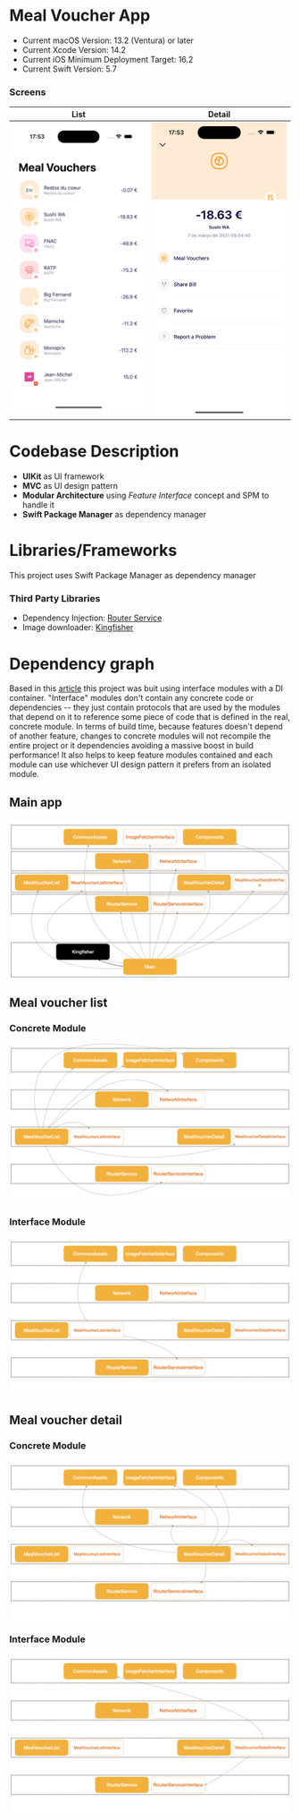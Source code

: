 # Meal Voucher App
- Current macOS Version: 13.2 (Ventura) or later
- Current Xcode Version: 14.2
- Current iOS Minimum Deployment Target: 16.2
- Current Swift Version: 5.7

### Screens
| List | Detail |
|--|--|
| ![List Screen](images/meal_voucher_list_screen.png) | ![Detail Screen](images/meal_voucher_detail_screen.png) | 

# Codebase Description
- **UIKit** as UI framework
- **MVC** as UI design pattern
- **Modular Architecture** using _Feature Interface_ concept and SPM to handle it
- **Swift Package Manager** as dependency manager

# Libraries/Frameworks
This project uses Swift Package Manager as dependency manager

### Third Party Libraries
- Dependency Injection: [Router Service](https://github.com/rockbruno/RouterService)
- Image downloader: [Kingfisher](https://github.com/onevcat/Kingfisher)

# Dependency graph
Based in this [article](https://swiftrocks.com/reducing-ios-build-times-by-using-interface-targets) this project was buit using interface modules with a DI container. "Interface" modules don't contain any concrete code or dependencies -- they just contain protocols that are used by the modules that depend on it to reference some piece of code that is defined in the real, concrete module. 
In terms of build time, because features doesn't depend of another feature, changes to concrete modules will not recompile the entire project or it dependencies avoiding a massive boost in build performance!
It also helps to keep feature modules contained and each module can use whichever UI design pattern it prefers from an isolated module.

## Main app
![Main app](images/Main.jpeg)

## Meal voucher list 
### Concrete Module
![Meal Voucher List](images/MealVoucherList.jpeg)

### Interface Module
![Meal Voucher List Interface](images/MealVoucherListInterface.jpeg)

## Meal voucher detail 
### Concrete Module
![Meal Voucher Detail](images/MealVoucherDetail.jpeg)

### Interface Module
![Meal Voucher Detail Interface](images/MealVoucherDetailInterface.jpeg)
